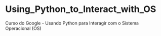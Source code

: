# Using_Python_to_Interact_with_OS
Curso do Google -  Usando Python para Interagir com o Sistema Operacional (OS)
